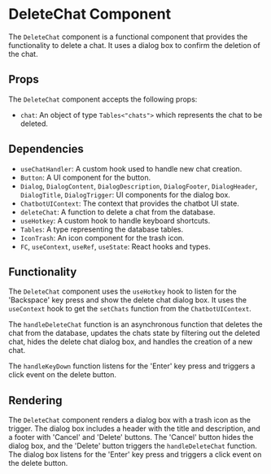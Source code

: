 # DeleteChat Component

The `DeleteChat` component is a functional component that provides the functionality to delete a chat. It uses a dialog box to confirm the deletion of the chat.

## Props

The `DeleteChat` component accepts the following props:

- `chat`: An object of type `Tables<"chats">` which represents the chat to be deleted.

## Dependencies

- `useChatHandler`: A custom hook used to handle new chat creation.
- `Button`: A UI component for the button.
- `Dialog`, `DialogContent`, `DialogDescription`, `DialogFooter`, `DialogHeader`, `DialogTitle`, `DialogTrigger`: UI components for the dialog box.
- `ChatbotUIContext`: The context that provides the chatbot UI state.
- `deleteChat`: A function to delete a chat from the database.
- `useHotkey`: A custom hook to handle keyboard shortcuts.
- `Tables`: A type representing the database tables.
- `IconTrash`: An icon component for the trash icon.
- `FC`, `useContext`, `useRef`, `useState`: React hooks and types.

## Functionality

The `DeleteChat` component uses the `useHotkey` hook to listen for the 'Backspace' key press and show the delete chat dialog box. It uses the `useContext` hook to get the `setChats` function from the `ChatbotUIContext`.

The `handleDeleteChat` function is an asynchronous function that deletes the chat from the database, updates the chats state by filtering out the deleted chat, hides the delete chat dialog box, and handles the creation of a new chat.

The `handleKeyDown` function listens for the 'Enter' key press and triggers a click event on the delete button.

## Rendering

The `DeleteChat` component renders a dialog box with a trash icon as the trigger. The dialog box includes a header with the title and description, and a footer with 'Cancel' and 'Delete' buttons. The 'Cancel' button hides the dialog box, and the 'Delete' button triggers the `handleDeleteChat` function. The dialog box listens for the 'Enter' key press and triggers a click event on the delete button.